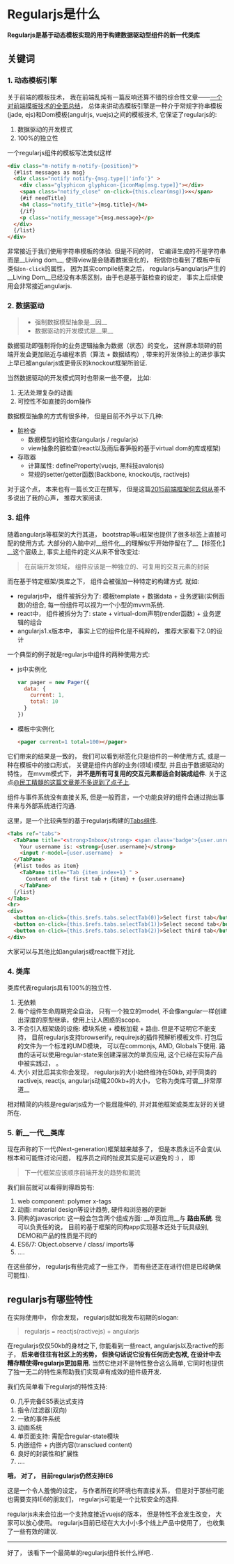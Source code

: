 
# Regularjs是什么

__Regularjs是基于动态模板实现的用于构建数据驱动型组件的新一代类库__

## 关键词

### 1. 动态模板引擎
关于前端的模板技术， 我在前端乱炖有一篇反响还算不错的综合性文章——[一个对前端模板技术的全面总结](http://www.html-js.com/article/2313)， 总体来讲动态模板引擎是一种介于常规字符串模板(jade, ejs)和Dom模板(angulrjs, vuejs)之间的模板技术, 它保证了regularjs的: 

1. 数据驱动的开发模式
2. 100%的独立性

一个regularjs组件的模板写法类似这样

```html
<div class="m-notify m-notify-{position}">
  {#list messages as msg}
  <div class="notify notify-{msg.type||'info'}" >
    <div class="glyphicon glyphicon-{iconMap[msg.type]}"></div>
    <span class="notify_close" on-click={this.clear(msg)}>×</span>
    {#if needTitle}
    <h4 class="notify_title">{msg.title}</h4>
    {/if}
    <p class="notify_message">{msg.message}</p>
  </div>
  {/list}
</div>
```

非常接近于我们使用字符串模板的体验. 但是不同的时， 它编译生成的不是字符串而是__Living dom__, 使得view是会随着数据变化的， 相信你也看到了模板中有类似`on-click`的属性， 因为其实compile结束之后， regularjs与angularjs产生的__Living Dom__已经没有本质区别，由于也是基于脏检查的设定， 事实上后续使用会非常接近angularjs.


### 2. 数据驱动

> - 强制数据模型抽象是__因__
> - 数据驱动的开发模式是__果__

数据驱动即强制将你的业务逻辑抽象为数据（状态）的变化， 这样原本琐碎的前端开发会更加贴近与编程本质（算法 + 数据结构）, 带来的开发体验上的进步事实上早已被angularjs或更骨灰的knockout框架所验证.

当然数据驱动的开发模式同时也带来一些不便， 比如: 

1. 无法处理复杂的动画
2. 可控性不如直接的dom操作

数据模型抽象的方式有很多种， 但是目前不外乎以下几种:

- 脏检查
  - 数据模型的脏检查(angularjs / regularjs) 
  - view抽象的脏检查(react以及雨后春笋般的基于virtual dom的库或框架)
- 存取器
  - 计算属性: defineProperty(vuejs, 黑科技avalonjs)
  - 常规的setter/getter函数(Backbone, knockoutjs, ractivejs)



对于这个点， 本来也有一篇长文正在撰写， 但是这篇[2015前端框架何去何从](http://www.cnblogs.com/sskyy/p/4264371.html)差不多说出了我的心声， 推荐大家阅读.



### 3. 组件

随着angularjs等框架的大行其道， bootstrap等ui框架也提供了很多标签上直接可配的使用方式. 大部分的人脑中对__组件化__的理解似乎开始停留在了__【标签化】__这个层级上, 事实上组件的定义从来不曾改变过: 

> 在前端开发领域， 组件应该是一种独立的、可复用的交互元素的封装

而在基于特定框架/类库之下， 组件会被强加一种特定的构建方式. 就如:

- regularjs中， 组件被拆分为了: 模板template + 数据data + 业务逻辑(实例函数)的组合, 每一份组件可以视为一个小型的mvvm系统. 
- react中， 组件被拆分为了: state + virtual-dom声明(render函数) + 业务逻辑的组合
- angularjs1.x版本中， 事实上它的组件化是不纯粹的， 推荐大家看下2.0的设计

一个典型的例子就是regularjs中组件的两种使用方式: 

- js中实例化

  ```js
  var pager = new Pager({
    data: {
      current: 1,
      total: 10
    }
  })
  ```

- 模板中实例化

  ```html
  <pager current=1 total=100></pager>
  ```

它们带来的结果是一致的， 我们可以看到标签化只是组件的一种使用方式, 或是一种在模板中的接口形式， 关键是组件内部的业务(领域)模型, 并且由于数据驱动的特性， 在mvvm模式下， __并不是所有可复用的交互元素都适合封装成组件__. 关于这点[@民工精髓的这篇文章差不多说到了点子上](https://github.com/xufei/ng-control/issues/2).

组件与事件系统没有直接关系, 但是一般而言，一个功能良好的组件会通过抛出事件来与外部系统进行沟通.


这里，是一个比较典型的基于regularjs构建的[Tabs组件](http://plnkr.co/edit/yzmkZhHZGiCwV3yBwcwb?p=preview). 

```html
<Tabs ref="tabs">
  <TabPane title="<strong>Inbox</strong> <span class='badge'>{user.unread_messages_count}</span>" on-active={user.unread_messages_count+=2} >
    Your username is: <strong>{user.username}</strong>
    <input r-model={user.username}  >
  </TabPane>
  {#list todos as item}
    <TabPane title="Tab {item_index+1} " >
      Content of the first tab + {item} + {user.username}
    </TabPane>
  {/list}
</Tabs>
<hr>
<div>
  <button on-click={this.$refs.tabs.selectTab(0)}>Select first tab</button>
  <button on-click={this.$refs.tabs.selectTab(1)}>Select second tab</button>
  <button on-click={this.$refs.tabs.selectTab(2)}>Select third tab</button>
</div>
```

大家可以与其他比如angularjs或react做下对比.


### 4. 类库

类库代表regularjs具有100%的独立性.

1. 无依赖
2. 每个组件生命周期完全自治， 只有一个独立的model, 不会像angular一样创建出深度的原型继承，使用上让人困惑的scope.
3. 不会引入框架级的设施: 模块系统 + 模板加载 + 路由. 但是不证明它不能支持， 目前regularjs支持browserify, requirejs的插件预解析模板文件. 打包后的文件为一个标准的UMD模块， 可以在commonjs, AMD, Globals下使用. 路由的话可以使用regular-state来创建深层次的单页应用, 这个已经在实际产品中被实践过， 。 
4. 大小
  对比后其实你会发现， regularjs的大小始终维持在50kb, 对于同类的ractivejs, reactjs, angularjs动辄200kb+的大小， 它称为类库可谓__非常厚道__


相对精简的内核是regularjs成为一个能屈能伸的, 并对其他框架或类库友好的关键所在.



### 5. __新__一代__类库__

现在声称的下一代(Next-generation)框架越来越多了， 但是本质永远不会变(从根本和可能性讨论问题， 程序员之间的扯皮其实是可以避免的 :) ， 即

> 下一代框架应该顺序前端开发的趋势和潮流

我们目前就可以看得到得趋势有: 

1. web component: polymer x-tags
2. 动画: material design等设计趋势, 硬件和浏览器的更新
3. 同构的javascript: 这一般会包含两个组成方面: __单页应用__与 __路由系统__. 我可以负责任的说， 目前的基于框架的同构app实现基本还处于玩具级别, DEMO和产品的性质是不同的
4. ES6/7: Object.observe / class/ imports等
5. ....

在这些部分， regularjs有些完成了一些工作， 而有些还正在进行(但是已经确保可能性).


## regularjs有哪些特性

在实际使用中， 你会发现， regularjs就如我发布初期的slogan: 

> regularjs = reactjs(ractivejs) + angularjs

在regularjs仅仅50kb的身材之下, 你能看到一些react, angularjs以及ractive的影子， __后来者往往有社区上的劣势， 但换句话说它没有任何历史包袱, 在设计中去糟存精使得regularjs更加易用__. 当然它绝对不是特性整合这么简单, 
它同时也提供了独一无二的特性来帮助我们实现卓有成效的组件级开发. 

我们先简单看下regularjs的特性支持: 

0. 几乎完备ES5表达式支持
1. 指令/过滤器(双向)
2. 一致的事件系统
3. 动画系统
4. 单页面支持: 需配合regular-state模块
5. 内嵌组件 + 内嵌内容(transclued content)
6. 良好的封装性和扩展性
7. ....


__哦， 对了， 目前regularjs仍然支持IE6__

这是一个令人羞愧的设定， 与作者所在的环境也有直接关系， 但是对于那些可能也需要支持IE6的朋友们， regularjs可能是一个比较安全的选择. 

regularjs未来会拉出一个支持度接近vuejs的版本， 但是特性不会发生改变， 大家可以放心使用。 regularjs目前已经在大大小小多个线上产品中使用了， 也收集了一些有效的建议.

-------

好了， 该看下一个最简单的regularjs组件长什么样吧..
